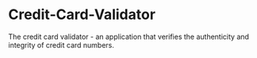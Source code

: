 # Credit-Card-Validator
The credit card validator - an application that verifies the authenticity and integrity of credit card numbers.  
